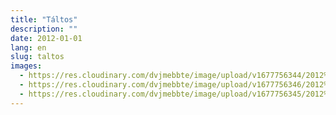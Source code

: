 ```yaml
---
title: "Táltos"
description: ""
date: 2012-01-01
lang: en
slug: taltos
images:
  - https://res.cloudinary.com/dvjmebbte/image/upload/v1677756344/2012%20T%C3%A1ltos/c%C3%ADmlap_da7imz.jpg
  - https://res.cloudinary.com/dvjmebbte/image/upload/v1677756346/2012%20T%C3%A1ltos/%C3%A9tterem_hgae3p.jpg
  - https://res.cloudinary.com/dvjmebbte/image/upload/v1677756345/2012%20T%C3%A1ltos/DSC_1478_dyhqiv.jpg
---
```

